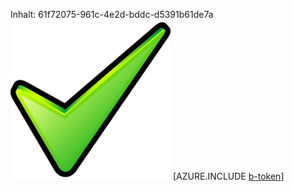 Inhalt: 61f72075-961c-4e2d-bddc-d5391b61de7a![Bild](8e3ec392-62b3-47fe-bebf-66ee0bc4e333.png)
[AZURE.INCLUDE [b-token](4d047c52-b95a-47c7-b7b1-c9464894e587.md)]
